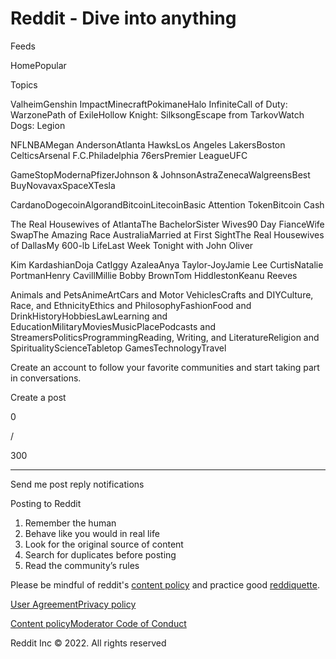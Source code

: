 # Reddit - Dive into anything

Feeds

HomePopular

Topics

ValheimGenshin ImpactMinecraftPokimaneHalo InfiniteCall of Duty: WarzonePath of ExileHollow Knight: SilksongEscape from TarkovWatch Dogs: Legion

NFLNBAMegan AndersonAtlanta HawksLos Angeles LakersBoston CelticsArsenal F.C.Philadelphia 76ersPremier LeagueUFC

GameStopModernaPfizerJohnson & JohnsonAstraZenecaWalgreensBest BuyNovavaxSpaceXTesla

CardanoDogecoinAlgorandBitcoinLitecoinBasic Attention TokenBitcoin Cash

The Real Housewives of AtlantaThe BachelorSister Wives90 Day FianceWife SwapThe Amazing Race AustraliaMarried at First SightThe Real Housewives of DallasMy 600-lb LifeLast Week Tonight with John Oliver

Kim KardashianDoja CatIggy AzaleaAnya Taylor-JoyJamie Lee CurtisNatalie PortmanHenry CavillMillie Bobby BrownTom HiddlestonKeanu Reeves

Animals and PetsAnimeArtCars and Motor VehiclesCrafts and DIYCulture, Race, and EthnicityEthics and PhilosophyFashionFood and DrinkHistoryHobbiesLawLearning and EducationMilitaryMoviesMusicPlacePodcasts and StreamersPoliticsProgrammingReading, Writing, and LiteratureReligion and SpiritualityScienceTabletop GamesTechnologyTravel

Create an account to follow your favorite communities and start taking part in conversations.

Create a post

0

/

300

***

Send me post reply notifications

Posting to Reddit

1. Remember the human
2. Behave like you would in real life
3. Look for the original source of content
4. Search for duplicates before posting
5. Read the community’s rules

Please be mindful of reddit's [content policy](https://www.reddit.com/help/contentpolicy) and practice good [reddiquette](https://www.reddit.com/wiki/reddiquette).

[User Agreement](https://www.redditinc.com/policies/user-agreement)[Privacy policy](https://www.redditinc.com/policies/privacy-policy)

[Content policy](https://www.redditinc.com/policies/content-policy)[Moderator Code of Conduct](https://www.redditinc.com/policies/moderator-guidelines)

Reddit Inc © 2022. All rights reserved
